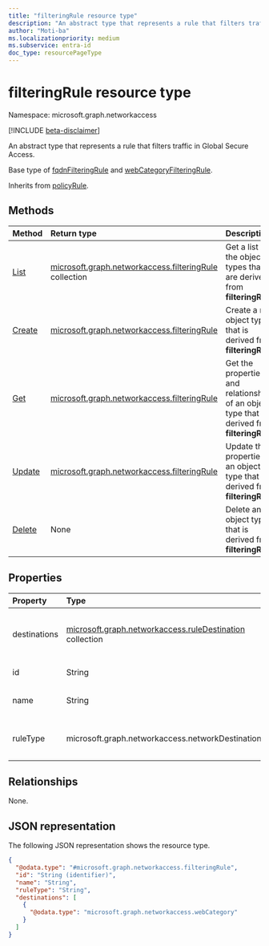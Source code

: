 ```yaml
---
title: "filteringRule resource type"
description: "An abstract type that represents a rule that filters traffic in Global Secure Access."
author: "Moti-ba"
ms.localizationpriority: medium
ms.subservice: entra-id
doc_type: resourcePageType
---
```


# filteringRule resource type

Namespace: microsoft.graph.networkaccess

[!INCLUDE [beta-disclaimer](../../includes/beta-disclaimer.md)]

An abstract type that represents a rule that filters traffic in Global Secure Access.

Base type of [fqdnFilteringRule](networkaccess-fqdnfilteringrule.md) and [webCategoryFilteringRule](networkaccess-webcategoryfilteringrule.md).

Inherits from [policyRule](../resources/networkaccess-policyrule.md).

## Methods
|Method|Return type|Description|
|:---|:---|:---|
|[List](../api/networkaccess-filteringrule-list.md)|[microsoft.graph.networkaccess.filteringRule](../resources/networkaccess-filteringrule.md) collection|Get a list of the object types that are derived from **filteringRule**.|
|[Create](../api/networkaccess-filteringrule-post.md)|[microsoft.graph.networkaccess.filteringRule](../resources/networkaccess-filteringrule.md)|Create a new object type that is derived from **filteringRule**.|
|[Get](../api/networkaccess-filteringrule-get.md)|[microsoft.graph.networkaccess.filteringRule](../resources/networkaccess-filteringrule.md)|Get the properties and relationships of an object type that is derived from **filteringRule**.|
|[Update](../api/networkaccess-filteringrule-update.md)|[microsoft.graph.networkaccess.filteringRule](../resources/networkaccess-filteringrule.md)|Update the properties of an object type that is derived from **filteringRule**.|
|[Delete](../api/networkaccess-filteringrule-delete.md)|None|Delete an object type that is derived from **filteringRule**.|

## Properties
|Property|Type|Description|
|:---|:---|:---|
|destinations|[microsoft.graph.networkaccess.ruleDestination](../resources/networkaccess-ruledestination.md) collection|Possible destinations and types of destinations accessed by the user in accordance with the network filtering policy, such as IP addresses and FQDNs/URLs.|
|id|String|A unique ID for the rule. Inherited from [microsoft.graph.networkaccess.policyRule](../resources/networkaccess-policyrule.md).|
|name|String|The display name of the rule. Inherited from [microsoft.graph.networkaccess.policyRule](../resources/networkaccess-policyrule.md).|
|ruleType|microsoft.graph.networkaccess.networkDestinationType|The rule types that specify the basis for filtering. The possible values are: `url`, `fqdn`, `ipAddress`, `ipRange`, `ipSubnet`, and `webCategory`.|

## Relationships
None.

## JSON representation
The following JSON representation shows the resource type.
<!-- {
  "blockType": "resource",
  "keyProperty": "id",
  "@odata.type": "microsoft.graph.networkaccess.filteringRule",
  "baseType": "microsoft.graph.networkaccess.policyRule",
  "openType": false
}
-->
``` json
{
  "@odata.type": "#microsoft.graph.networkaccess.filteringRule",
  "id": "String (identifier)",
  "name": "String",
  "ruleType": "String",
  "destinations": [
    {
      "@odata.type": "microsoft.graph.networkaccess.webCategory"
    }
  ]
}
```

